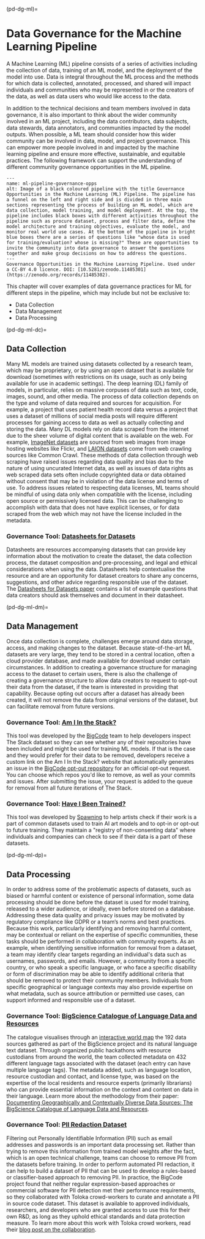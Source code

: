 (pd-dg-ml)=

# Data Governance for the Machine Learning Pipeline

A Machine Learning (ML) pipeline consists of a series of activities including the collection of data, training of an ML model, and the deployment of the model into use. 
Data is integral throughout the ML process and the methods for which data is collected, annotated, processed, and shared will impact individuals and communities who may be represented in or the creators of the data, as well as data users who would like access to the data. 

In addition to the technical decisions and team members involved in data governance, it is also important to think about the wider community involved in an ML project, including the data contributors, data subjects, data stewards, data annotators, and communities impacted by the model outputs.
When possible, a ML team should consider how this wider community can be involved in data, model, and project governance.
This can empower more people involved in and impacted by the machine learning pipeline and ensure more effective, sustainable, and equitable practices.
The following framework can support the understanding of different community governance opportunities in the ML pipeline.


```{figure} ../../figures/ml-pipeline-governance-opps.*
---
name: ml-pipeline-governance-opps
alt: Image of a black coloured pipeline with the title Governance Opportunities in the Machine Learning (ML) Pipeline. The pipeline has a funnel on the left and right side and is divided in three main sections representing the process of building an ML model, which are data collection, model training, and model deployment. At the top, the pipeline includes black boxes with different activities throughout the pipeline such as procure dataset, process and filter data, define the model architecture and training objectives, evaluate the model, and monitor real world use cases. At the bottom of the pipeline in bright blue boxes there are a series of questions like "whose data is used for training/evaluation? whose is missing?" These are opportunities to invite the community into data governance to answer the questions together and make group decisions on how to address the questions.
---
Governance Opportunities in the Machine Learning Pipeline. Used under a CC-BY 4.0 licence. DOI: [10.5281/zenodo.11485301](https://zenodo.org/records/11485302).
```

This chapter will cover examples of data governance practices for ML for different steps in the pipeline, which may include but not be exclusive to:
- Data Collection
- Data Management
- Data Processing

(pd-dg-ml-dc)=
## Data Collection

Many ML models are trained using datasets collected by a research team, which may be proprietary, or by using an open dataset that is available for download (sometimes with restrictions on its usage, such as only being available for use in academic settings).
The deep learning (DL) family of models, in particular, relies on massive corpuses of data such as text, code, images, sound, and other media.
The process of data collection depends on the type and volume of data required and sources for acquisition.
For example, a project that uses patient health record data versus a project that uses a dataset of millions of social media posts will require different processes for gaining access to data as well as actually collecting and storing the data.
Many DL models rely on data scraped from the internet due to the sheer volume of digital content that is available on the web. 
For example, [ImageNet datasets](https://www.image-net.org/about.php) are sourced from web images from image hosting websites like Flickr, and [LAION datasets](https://laion.ai/faq/) come from web crawling sources like Common Crawl.
These methods of data collection through web scraping have raised issues regarding data quality and bias due to the nature of using uncurated Internet data, as well as issues of data rights as web scraped data sets often include copyrighted data or data obtained without consent that may be in violation of the data license and terms of use.
To address issues related to respecting data licenses, ML teams should be mindful of using data only when compatible with the license, including open source or permissively licensed data.
This can be challenging to accomplish with data that does not have explicit licenses, or for data scraped from the web which may not have the license included in the metadata.

### Governance Tool: [Datasheets for Datasets](https://www.microsoft.com/en-us/research/uploads/prod/2019/01/1803.09010.pdf)

Datasheets are resources accompanying datasets that can provide key information about the motivation to create the dataset, 
the data collection process, the dataset composition and pre-processing, and legal and ethical considerations when using the data.
Datasheets help contextualise the resource and are an opportunity for dataset creators to share any concerns, suggestions,
and other advice regarding responsible use of the dataset.
The [Datasheets for Datasets paper](https://www.microsoft.com/en-us/research/uploads/prod/2019/01/1803.09010.pdf) contains a list of example questions that data creators should ask themselves and document in their datasheet.

(pd-dg-ml-dm)=
## Data Management

Once data collection is complete, challenges emerge around data storage, access, and making changes to the dataset.
Because state-of-the-art ML datasets are very large, they tend to be stored in a central location, often a cloud provider database, and made available for download under certain circumstances.
In addition to creating a governance structure for managing access to the dataset to certain users, there is also the challenge of creating a governance structure to allow data creators to request to opt-out their data from the dataset, if the team is interested in providing that capability.
Because opting out occurs after a dataset has already been created, it will not remove the data from original versions of the dataset, but can facilitate removal from future versions.

### Governance Tool: [Am I In the Stack?](https://huggingface.co/spaces/bigcode/in-the-stack)
This tool was developed by the [BigCode](https://www.bigcode-project.org/) team to help developers inspect The Stack dataset so they can see whether any of their repositories have been included and might be used for training ML models. 
If that is the case and they would prefer for their data to be removed, developers receive a custom link on the Am I In the Stack? website that automatically generates an issue in the [BigCode opt-out repository](https://github.com/bigcode-project/opt-out-v2) for an official opt-out request. You can choose which repos you'd like to remove, as well as your commits and issues. After submitting the issue, your request is added to the queue for removal from all future iterations of The Stack.

### Governance Tool: [Have I Been Trained?](https://haveibeentrained.com/)

This tool was developed by [Spawning](https://spawning.ai/) to help artists check if their work is a part of common datasets used to train AI art models and to opt-in or 
opt-out to future training. They maintain a "registry of non-consenting data" where individuals and companies can check to see if their data is a part of these datasets.

(pd-dg-ml-dp)=
## Data Processing

In order to address some of the problematic aspects of datasets, such as biased or harmful content or existence of personal information, some data processing should be done before the dataset is used for model training, released to a wider audience, or ideally, even before stored on a database.
Addressing these data quality and privacy issues may be motivated by regulatory compliance like GDPR or a team’s norms and best practices.
Because this work, particularly identifying and removing harmful content, may be contextual or reliant on the expertise of specific communities, these tasks should be performed in collaboration with community experts.
As an example, when identifying sensitive information for removal from a dataset, a team may identify clear targets regarding an individual's data such as usernames, passwords, and emails.
However, a community from a specific country, or who speak a specific language, or who face a specific disability or form of discrimination may be able to identify additional criteria that should be removed to protect their community members.
Individuals from specific geographical or language contexts may also provide expertise on what metadata, such as source attribution or permitted use cases, can support informed and responsible use of a dataset.

### Governance Tool: [BigScience Catalogue of Language Data and Resources](https://oecd.ai/en/catalogue/tools/bigscience-catalogue-of-language-data-and-resources)

The catalogue visualises through an [interactive world map](https://huggingface.co/spaces/bigscience/SourcingCatalog) the 192 data sources gathered as part of the BigScience project and its natural language text dataset. Through organized public hackathons with resource custodians from around the world, the team collected metadata on 432 different language tags associated with the dataset (each entry can have multiple language tags). The metadata added, such as language location, resource custodian and contact, and license type, was based on the expertise of the local residents and resource experts (primarily librarians) who can provide essential information on the context and content on data in their language. Learn more about the methodology from their paper: [Documenting Geographically and Contextually Diverse Data Sources: The BigScience Catalogue of Language Data and Resources](https://arxiv.org/abs/2201.10066).

### Governance Tool: [PII Redaction Dataset](https://huggingface.co/datasets/bigcode/bigcode-pii-dataset)

Filtering out Personally Identifiable Information (PII) such as email addresses and passwords is an important data processing set.
Rather than trying to remove this information from trained model weights after the fact, which is an open technical challenge,
teams can choose to remove PII from the datasets before training.
In order to perform automated PII redaction, it can help to build a dataset of PII that can be used to develop a rules-based or
classifier-based approach to removing PII.
In practice, the BigCode project found that neither regular expression-based approaches or commercial software for PII detection met their
performance requirements, so they collaborated with Toloka crowd-workers to curate and annotate a PII in source code dataset.
This dataset is available to approved individuals, researchers, and developers who are granted access to use this for their own R&D, as long as they uphold ethical standards and data protection measure.
To learn more about this work with Toloka crowd workers, read their [blog post on the collaboration](https://toloka.ai/blog/bigcode-project/).
